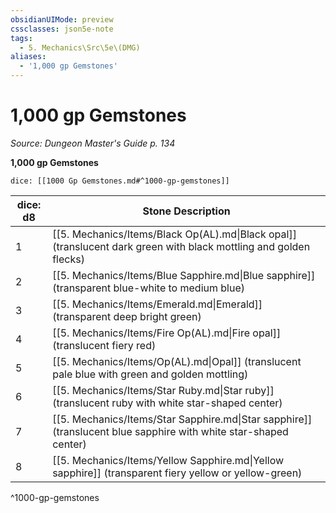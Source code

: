 ```yaml
---
obsidianUIMode: preview
cssclasses: json5e-note
tags:
  - 5. Mechanics\Src\5e\(DMG)
aliases:
  - '1,000 gp Gemstones'
---
```

# 1,000 gp Gemstones
*Source: Dungeon Master's Guide p. 134* 

**1,000 gp Gemstones**

`dice: [[1000 Gp Gemstones.md#^1000-gp-gemstones]]`

| dice: d8 | Stone Description |
|----------|-------------------|
| 1 | [[5. Mechanics/Items/Black Op(AL).md\|Black opal]] (translucent dark green with black mottling and golden flecks) |
| 2 | [[5. Mechanics/Items/Blue Sapphire.md\|Blue sapphire]] (transparent blue-white to medium blue) |
| 3 | [[5. Mechanics/Items/Emerald.md\|Emerald]] (transparent deep bright green) |
| 4 | [[5. Mechanics/Items/Fire Op(AL).md\|Fire opal]] (translucent fiery red) |
| 5 | [[5. Mechanics/Items/Op(AL).md\|Opal]] (translucent pale blue with green and golden mottling) |
| 6 | [[5. Mechanics/Items/Star Ruby.md\|Star ruby]] (translucent ruby with white star-shaped center) |
| 7 | [[5. Mechanics/Items/Star Sapphire.md\|Star sapphire]] (translucent blue sapphire with white star-shaped center) |
| 8 | [[5. Mechanics/Items/Yellow Sapphire.md\|Yellow sapphire]] (transparent fiery yellow or yellow-green) |
^1000-gp-gemstones
